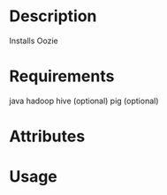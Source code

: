 Description
===========
Installs Oozie


Requirements
============
java
hadoop
hive (optional)
pig (optional)

Attributes
==========

Usage
=====

